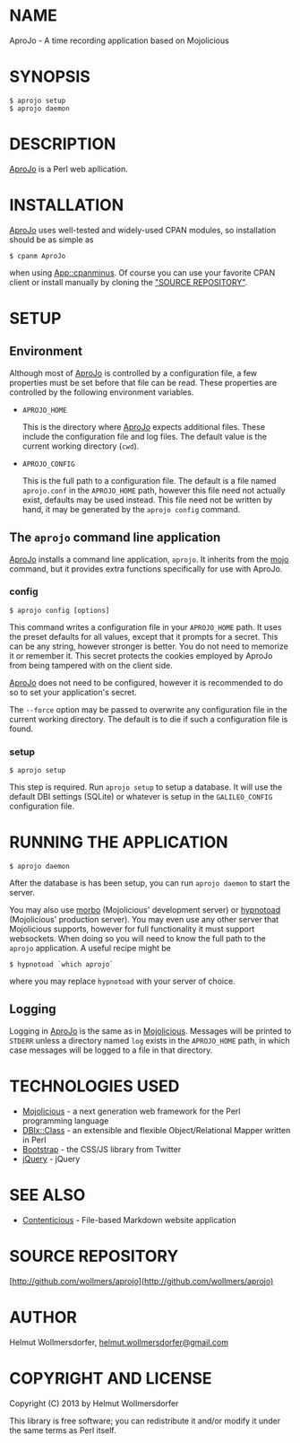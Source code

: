 # NAME

AproJo - A time recording application based on Mojolicious

# SYNOPSIS

    $ aprojo setup
    $ aprojo daemon

# DESCRIPTION

[AproJo](https://metacpan.org/pod/AproJo) is a Perl web apllication.

# INSTALLATION

[AproJo](https://metacpan.org/pod/AproJo) uses well-tested and widely-used CPAN modules, so installation should be as simple as

    $ cpanm AproJo

when using [App::cpanminus](https://metacpan.org/pod/App::cpanminus). Of course you can use your favorite CPAN client or install manually by cloning the ["SOURCE REPOSITORY"](#source-repository).

# SETUP

## Environment

Although most of [AproJo](https://metacpan.org/pod/AproJo) is controlled by a configuration file, a few properties must be set before that file can be read. These properties are controlled by the following environment variables.

- `APROJO_HOME`

    This is the directory where [AproJo](https://metacpan.org/pod/AproJo) expects additional files. These include the configuration file and log files. The default value is the current working directory (`cwd`).

- `APROJO_CONFIG`

    This is the full path to a configuration file. The default is a file named `aprojo.conf` in the `APROJO_HOME` path, however this file need not actually exist, defaults may be used instead. This file need not be written by hand, it may be generated by the `aprojo config` command.

## The `aprojo` command line application

[AproJo](https://metacpan.org/pod/AproJo) installs a command line application, `aprojo`. It inherits from the [mojo](https://metacpan.org/pod/mojo) command, but it provides extra functions specifically for use with AproJo.

### config

    $ aprojo config [options]

This command writes a configuration file in your `APROJO_HOME` path. It uses the preset defaults for all values, except that it prompts for a secret. This can be any string, however stronger is better. You do not need to memorize it or remember it. This secret protects the cookies employed by AproJo from being tampered with on the client side.

[AproJo](https://metacpan.org/pod/AproJo) does not need to be configured, however it is recommended to do so to set your application's secret. 

The `--force` option may be passed to overwrite any configuration file in the current working directory. The default is to die if such a configuration file is found.

### setup

    $ aprojo setup

This step is required. Run `aprojo setup` to setup a database. It will use the default DBI settings (SQLite) or whatever is setup in the `GALILEO_CONFIG` configuration file.

# RUNNING THE APPLICATION

    $ aprojo daemon

After the database is has been setup, you can run `aprojo daemon` to start the server. 

You may also use [morbo](https://metacpan.org/pod/morbo) (Mojolicious' development server) or [hypnotoad](https://metacpan.org/pod/hypnotoad) (Mojolicious' production server). You may even use any other server that Mojolicious supports, however for full functionality it must support websockets. When doing so you will need to know the full path to the `aprojo` application. A useful recipe might be

    $ hypnotoad `which aprojo`

where you may replace `hypnotoad` with your server of choice.

## Logging

Logging in [AproJo](https://metacpan.org/pod/AproJo) is the same as in [Mojolicious](https://metacpan.org/pod/Mojolicious::Lite#Logging). Messages will be printed to `STDERR` unless a directory named `log` exists in the `APROJO_HOME` path, in which case messages will be logged to a file in that directory.

# TECHNOLOGIES USED

- [Mojolicious](http://mojolicio.us) - a next generation web framework for the Perl programming language
- [DBIx::Class](http://www.dbix-class.org/) - an extensible and flexible Object/Relational Mapper written in Perl
- [Bootstrap](http://twitter.github.com/bootstrap) - the CSS/JS library from Twitter
- [jQuery](http://jquery.com/) - jQuery

# SEE ALSO

- [Contenticious](https://metacpan.org/pod/Contenticious) - File-based Markdown website application

# SOURCE REPOSITORY

[http://github.com/wollmers/aprojo](http://github.com/wollmers/aprojo)

# AUTHOR

Helmut Wollmersdorfer, <helmut.wollmersdorfer@gmail.com>

# COPYRIGHT AND LICENSE

Copyright (C) 2013 by Helmut Wollmersdorfer

This library is free software; you can redistribute it and/or modify
it under the same terms as Perl itself.
